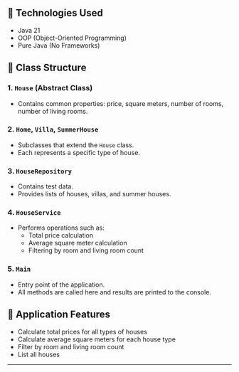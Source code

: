 
## 🔧 Technologies Used

- Java 21
- OOP (Object-Oriented Programming)
- Pure Java (No Frameworks)

## 📁 Class Structure

### 1. `House` (Abstract Class)
- Contains common properties: price, square meters, number of rooms, number of living rooms.

### 2. `Home`, `Villa`, `SummerHouse`
- Subclasses that extend the `House` class.
- Each represents a specific type of house.

### 3. `HouseRepository`
- Contains test data.
- Provides lists of houses, villas, and summer houses.

### 4. `HouseService`
- Performs operations such as:
    - Total price calculation
    - Average square meter calculation
    - Filtering by room and living room count

### 5. `Main`
- Entry point of the application.
- All methods are called here and results are printed to the console.

## 🧮 Application Features

- Calculate total prices for all types of houses
- Calculate average square meters for each house type
- Filter by room and living room count
- List all houses

---
